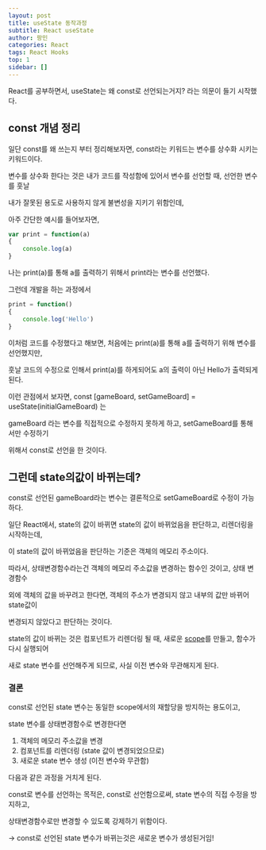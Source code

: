 ```yaml
---
layout: post 
title: useState 동작과정
subtitle: React useState
author: 팡민
categories: React
tags: React Hooks
top: 1
sidebar: []
---
```


React를 공부하면서, useState는 왜 const로 선언되는거지? 라는 의문이 들기 시작했다.

## const 개념 정리

일단 const를 왜 쓰는지 부터 정리해보자면, const라는 키워드는 변수를 상수화 시키는 키워드이다.

변수를 상수화 한다는 것은 내가 코드를 작성함에 있어서 변수를 선언할 때, 선언한 변수를 훗날 

내가 잘못된 용도로 사용하지 않게 불변성을 지키기 위함인데,

아주 간단한 예시를 들어보자면,

```jsx
var print = function(a) 
{
	console.log(a)
}
```

나는 print(a)를 통해 a를 출력하기 위해서 print라는 변수를 선언했다.

그런데 개발을 하는 과정에서

```jsx
print = function() 
{
	console.log('Hello')
}
```

이처럼 코드를 수정했다고 해보면, 처음에는 print(a)를 통해 a를 출력하기 위해 변수를 선언했지만,

훗날 코드의 수정으로 인해서 print(a)를 하게되어도 a의 출력이 아닌 Hello가 출력되게 된다.

이런 관점에서 보자면,   const [gameBoard, setGameBoard] = useState(initialGameBoard) 는

gameBoard 라는 변수를 직접적으로 수정하지 못하게 하고, setGameBoard를 통해서만 수정하기

위해서 const로 선언을 한 것이다.


## 그런데 state의값이 바뀌는데?

const로 선언된 gameBoard라는 변수는 결론적으로 setGameBoard로 수정이 가능하다.

일단 React에서, state의 값이 바뀌면 state의 값이 바뀌었음을 판단하고, 리렌더링을 시작하는데,

이 state의 값이 바뀌었음을 판단하는 기준은 객체의 메모리 주소이다.

따라서, 상태변경함수라는건 객체의 메모리 주소값을 변경하는 함수인 것이고, 상태 변경함수

외에 객체의 값을 바꾸려고 한다면, 객체의 주소가 변경되지 않고 내부의 값만 바뀌어 state값이

변경되지 않았다고 판단하는 것이다.

state의 값이 바뀌는 것은 컴포넌트가 리렌더링 될 때, 새로운 [scope](https://adjh54.tistory.com/54)를 만들고, 함수가 다시 실행되어

새로 state 변수를 선언해주게 되므로, 사실 이전 변수와 무관해지게 된다.


### 결론

const로 선언된 state 변수는 동일한 scope에서의 재할당을 방지하는 용도이고,

state 변수를 상태변경함수로 변경한다면 

1. 객체의 메모리 주소값을 변경
2. 컴포넌트를 리렌더링 (state 값이 변경되었으므로)
3. 새로운 state 변수 생성 (이전 변수와 무관함)

다음과 같은 과정을 거치게 된다.

const로 변수를 선언하는 목적은, const로 선언함으로써, state 변수의 직접 수정을 방지하고, 

상태변경함수로만 변경할 수 있도록 강제하기 위함이다.

→ const로 선언된 state 변수가 바뀌는것은 새로운 변수가 생성된거임!